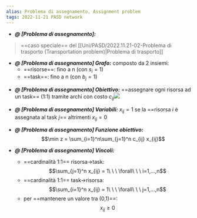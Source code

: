 ```yaml
---
alias: Problema di assegnamento, Assignment problem
tags: 2022-11-21 PASD network
---
```


- ***@ [Problema di assegnamento]:***
> ==caso speciale== del [[Uni/PASD/2022.11.21-02-Problema di trasporto (Transportation problem)|Problema di trasporto]]
<!--ID: 1670236970707-->


- ***@ [Problema di assegnamento] Grafo:***
	 composto da 2 insiemi:
	- ==risorse==: fino a n (con $s_i=1$)
	- ==task==: fino a n (con $b_j=1$)
<!--ID: 1670236970711-->


- ***@ [Problema di assegnamento] Obiettivo:***
	 ==assegnare ogni risorsa ad un task== (1:1) tramite archi con costo $c_{ij}$![](Uni/PASD/img/probasslin.jpeg)
<!--ID: 1670236970716-->



- ***@ [Problema di assegnamento] Variabili:***
	 $x_{ij}=1$ se la ==risorsa $i$ è assegnata al task $j$== altrimenti $x_{ij}=0$
<!--ID: 1670236970720-->


- ***@ [Problema di assegnamento] Funzione obiettivo:***
	 $$\min z = \sum_{i=1}^n\sum_{j=1}^n c_{ij} x_{ij}$$
<!--ID: 1670236970725-->


- ***@ [Problema di assegnamento] Vincoli:***
	 
	- ==cardinalità 1:1== risorsa->task: $$\sum_{j=1}^n x_{ij} = 1\ \ \ \forall\ \ \ i=1,...,n$$
	- ==cardinalità 1:1== task->risorsa: $$\sum_{i=1}^n x_{ij} = 1\ \ \ \forall\ \ \ j=1,...,n$$
	- per ==mantenere un valore tra (0,1)==: $$x_{ij} \geq 0$$
<!--ID: 1670236970729-->
